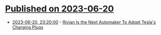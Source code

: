 # [Published on 2023-06-20](index.md)

* [2023-06-20, 23:20:00](https://tech.slashdot.org/story/23/06/20/2053235/rivian-is-the-next-automaker-to-adopt-teslas-charging-plugs?utm_source=rss1.0mainlinkanon&utm_medium=feed) - [Rivian Is the Next Automaker To Adopt Tesla's Charging Plugs](https://tech.slashdot.org/story/23/06/20/2053235/rivian-is-the-next-automaker-to-adopt-teslas-charging-plugs?utm_source=rss1.0mainlinkanon&utm_medium=feed)
